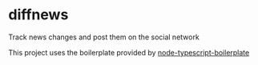 # diffnews

Track news changes and post them on the social network

This project uses the boilerplate provided by [node-typescript-boilerplate](https://github.com/jsynowiec/node-typescript-boilerplate)